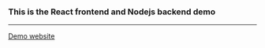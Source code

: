 ### This is the React frontend and Nodejs backend demo
---
[Demo website](https://serene-harbor-35825.herokuapp.com/)

